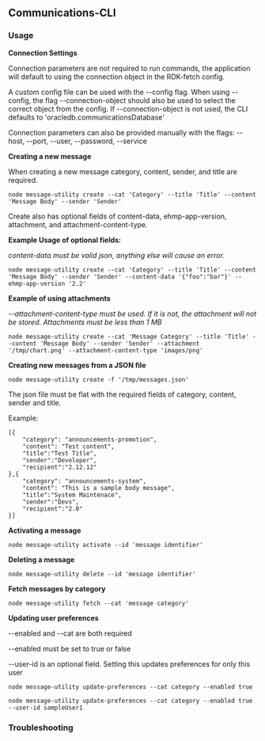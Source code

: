 ## Communications-CLI

### Usage

**Connection Settings**

Connection parameters are not required to run commands, the application will default to using the connection object in the RDK-fetch config.

A custom config file can be used with the --config flag. When using --config, the flag --connection-object should also be used to select the correct object from the config. If --connection-object is not used, the CLI defaults to 'oracledb.communicationsDatabase'

Connection parameters can also be provided manually with the flags: --host, --port, --user, --password, --service


**Creating a new message**

When creating a new message category, content, sender, and title are required.
```
node message-utility create --cat 'Category' --title 'Title' --content 'Message Body' --sender 'Sender'
```
Create also has optional fields of content-data, ehmp-app-version, attachment, and attachment-content-type.

**Example Usage of optional fields:**

*content-data must be valid json, anything else will cause an error.*
```
node message-utility create --cat 'Category' --title 'Title' --content 'Message Body' --sender 'Sender' --content-data '{"foo":"bar"}' --ehmp-app-version '2.2'
```

**Example of using attachments**

*--attachment-content-type must be used. If it is not, the attachment will not be stored. Attachments must be less than 1 MB*
```
node message-utility create --cat 'Message Category' --title 'Title' --content 'Message Body' --sender 'Sender' --attachment '/tmp/chart.png' --attachment-content-type 'images/png'
```

**Creating new messages from a JSON file**
```
node message-utility create -f '/tmp/messages.json'
```

The json file must be flat with the required fields of category, content, sender and title.

Example:
```
[{
	"category": "announcements-promotion",
	"content": "Test content",
	"title":"Test Title",
	"sender":"Developer",
	"recipient":"2.12.12"
},{
	"category": "announcements-system",
	"content": "This is a sample body message",
	"title":"System Maintenace",
	"sender":"Devs",
	"recipient":"2.0"
}]
```

**Activating a message**
```
node message-utility activate --id 'message identifier'
```
**Deleting a message**
```
node message-utility delete --id 'message identifier'
```
**Fetch messages by category**
```
node message-utility fetch --cat 'message category'
```
**Updating user preferences**

--enabled and --cat are both required

--enabled must be set to true or false

--user-id is an optional field. Setting this updates preferences for only this user

```
node message-utility update-preferences --cat category --enabled true
```

```
node message-utility update-preferences --cat category --enabled true --user-id sampleUser1
```

### Troubleshooting
